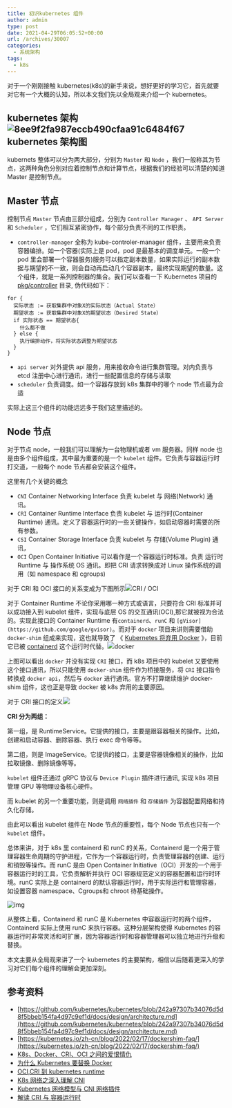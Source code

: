 ```yaml
---
title: 初识kubernetes 组件
author: admin
type: post
date: 2021-04-29T06:05:52+00:00
url: /archives/30007
categories:
  - 系统架构
tags:
  - k8s
---
```


对于一个刚刚接触 kubernetes(k8s)的新手来说，想好更好的学习它，首先就要对它有一个大概的认知，所以本文我们先以全局观来介绍一个 kubernetes。

## kubernetes 架构 ![8ee9f2fa987eccb490cfaa91c6484f67](https://blogstatic.haohtml.com/uploads/2021/04/56aec9997240192091adad3e14358736-52.png)kubernetes 架构图

kubernets 整体可以分为两大部分，分别为 `Master` 和 `Node` ，我们一般称其为节点，这两种角色分别对应着控制节点和计算节点，根据我们的经验可以清楚的知道 Master 是控制节点。

## Master 节点

控制节点 `Master` 节点由三部分组成，分别为 `Controller Manager` 、 `API Server` 和 `Scheduler` ，它们相互紧密协作，每个部分负责不同的工作职责。

- `controller-manager` 全称为 kube-controler-manager 组件，主要用来负责容器编排。如一个容器(实际上是 pod，pod 是最基本的调度单元。一般一个 pod 里会部署一个容器服务)服务可以指定副本数量，如果实际运行的副本数据与期望的不一致，则会自动再启动几个容器副本，最终实现期望的数量。这个组件，就是一系列控制器的集合。我们可以查看一下 Kubernetes 项目的 [pkg/controller](https://github.com/kubernetes/kubernetes/tree/master/pkg/controller) 目录, 伪代码如下：

```
for {
  实际状态 := 获取集群中对象X的实际状态（Actual State）
  期望状态 := 获取集群中对象X的期望状态（Desired State）
  if 实际状态 == 期望状态{
    什么都不做
  } else {
    执行编排动作，将实际状态调整为期望状态
  }
}
```

- `api server` 对外提供 api 服务，用来接收命令进行集群管理。对内负责与 etcd 注册中心进行通讯，进行一些配置信息的存储与读取
- `scheduler` 负责调度。如一个容器存放到 k8s 集群中的哪个 node 节点最为合适

实际上这三个组件的功能远远多于我们这里描述的。

## Node 节点

对于节点 node，一般我们可以理解为一台物理机或者 vm 服务器。同样 node 也是由多个组件组成，其中最为重要的是一个 `kubelet` 组件。它负责与容器运行时打交道，一般每个 node 节点都会安装这个组件。

这里有几个关键的概念

- `CNI` Container Networking Interface 负责 kubelet 与 网络(Network) 通讯。
- `CRI` Container Runtime Interface 负责 kubelet 与 运行时(Container Runtime) 通讯。定义了容器运行时的一些关键操作，如启动容器时需要的所有参数。
- `CSI` Container Storage Interface 负责 kubelet 与 存储(Volume Plugin) 通讯，
- `OCI` Open Container Initiative 可以看作是一个容器运行时标准。负责 运行时 Runtime 与 操作系统 OS 通讯。即把 CRI 请求转换成对 Linux 操作系统的调用（如 namespace 和 cgroups)

对于 CRI 和 OCI 接口的关系变成为下图所示![](https://blogstatic.haohtml.com/uploads/2021/04/3b8a77d4d4dce733afc487ac6997fa00.png)CRI / OCI

对于 Container Runtime 不论你采用哪一种方式或语言，只要符合 CRI 标准并可以成功接入到 kubelet 组件，实现与底层 OS 的交互通讯(OCI),那它就被视为合法的。实现此接口的 Container Runtime 有`containerd`、`runC` 和 `[gVisor](https://github.com/google/gvisor)`。而对于 `docker` 项目来讲则需要借助 `docker-shim` 组成来实现，这也就导致了 《 [Kubernetes 将弃用 Docker](https://mp.weixin.qq.com/s/GHjvvTJ8ZerIyCqXB1BSUQ) 》，目前它已被 [containerd](https://github.com/containerd/containerd) 这个运行时代替。![](https://blogstatic.haohtml.com/uploads/2021/04/8a7137e8918a8eb5d67f1dc7ddad07ca.png)docker

上图可以看出 `docker` 并没有实现 `CRI` 接口，而 k8s 项目中的 kubelet 又要使用这个接口通讯，所以只能使用 `docker-shim` 组件作为桥接服务，将 `CRI` 接口指令转换成 `docker api`，然后与 `docker` 进行通讯。官方不打算继续维护 docker-shim 组件，这也正是导致 docker 被 k8s 弃用的主要原因。

对于 CRI 接口的定义![](https://blogstatic.haohtml.com/uploads/2023/07/d2b5ca33bd970f64a6301fa75ae2eb22-4.png)

**CRI 分为两组：**

第一组，是 RuntimeService。它提供的接口，主要是跟容器相关的操作。比如，创建和启动容器、删除容器、执行 exec 命令等等。

第二组，则是 ImageService。它提供的接口，主要是容器镜像相关的操作，比如拉取镜像、删除镜像等等。

`kubelet` 组件还通过 gRPC 协议与 `Device Plugin` 插件进行通讯, 实现 k8s 项目管理 GPU 等物理设备核心硬件。

而 kubelet 的另一个重要功能，则是调用 `网络插件` 和 `存储插件` 为容器配置网络和持久化存储。

由此可以看出 kubelet 组件在 Node 节点的重要性，每个 Node 节点也只有一个 `kubelet` 组件。

总体来讲，对于 k8s 里 containerd 和 runC 的关系，Containerd 是一个用于管理容器生命周期的守护进程，它作为一个容器运行时，负责管理容器的创建、运行和销毁等操作。而 runC 是由 Open Container Initiative（OCI）开发的一个用于容器运行时的工具，它负责解析并执行 OCI 容器规范定义的容器配置和运行时环境。runC 实际上是 containerd 的默认容器运行时，用于实际运行和管理容器，如设置容器 namespace、Cgroups和 chroot 待基础操作。

![img](https://blogstatic.haohtml.com/uploads/2024/04/62c591c4d832d44fed6f76f60be88e3d.png)

 从整体上看，Containerd 和 runC 是 Kubernetes 中容器运行时的两个组件，Containerd 实际上使用 runC 来执行容器。这种分层架构使得 Kubernetes 的容器运行时非常灵活和可扩展，因为容器运行时和容器管理器可以独立地进行升级和替换。

本文主要从全局观来讲了一个 kubernetes 的主要架构，相信以后随着更深入的学习对它们每个组件的理解会更加深刻。

## 参考资料

- [https://github.com/kubernetes/kubernetes/blob/242a97307b34076d5d8f5bbeb154fa4d97c9ef1d/docs/design/architecture.md](https://github.com/kubernetes/kubernetes/blob/242a97307b34076d5d8f5bbeb154fa4d97c9ef1d/docs/design/architecture.md)
- [https://kubernetes.io/zh-cn/blog/2022/02/17/dockershim-faq/](https://kubernetes.io/zh-cn/blog/2022/02/17/dockershim-faq/)
- [K8s、Docker、CRI、OCI 之间的爱恨情仇](https://blog.csdn.net/yangchao1125/article/details/111209995)
- [为什么 Kubernetes 要替换 Docker](https://draveness.me/whys-the-design-kubernetes-deprecate-docker/)
- [OCI,CRI 到 kubernetes runtime](https://www.jianshu.com/p/c7748893ab00)
- [K8s 网络之深入理解 CNI](https://zhuanlan.zhihu.com/p/450140876)
- [Kubernetes 网络模型与 CNI 网络插件](https://time.geekbang.org/column/article/67351)
- [解读 CRI 与 容器运行时](https://time.geekbang.org/column/article/71499)
